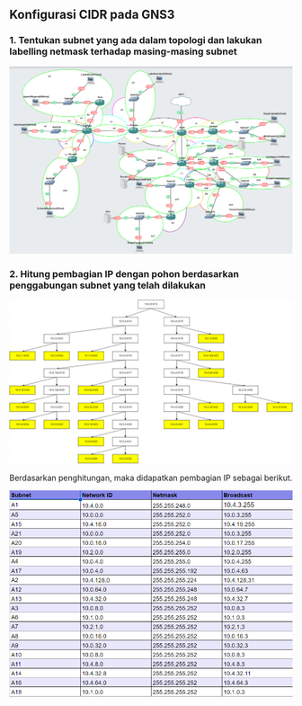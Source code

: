 ## Konfigurasi CIDR pada GNS3

### 1. Tentukan subnet yang ada dalam topologi dan lakukan labelling netmask terhadap masing-masing subnet

<img src="./assets/gns3.png" />

### 2. Hitung pembagian IP dengan pohon berdasarkan penggabungan subnet yang telah dilakukan

<img src="./assets/cidr_tree.png" />

Berdasarkan penghitungan, maka didapatkan pembagian IP sebagai berikut.

<img src="./assets/cidr_ip.png" />
